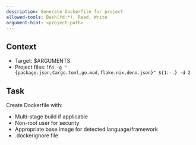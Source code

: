 ```yaml
---
description: Generate Dockerfile for project
allowed-tools: Bash(fd:*), Read, Write
argument-hint: <project-path>
---
```


## Context
- Target: $ARGUMENTS
- Project files: !`fd -g "{package.json,Cargo.toml,go.mod,flake.nix,deno.json}" ${1:-.} -d 2`

## Task
Create Dockerfile with:
- Multi-stage build if applicable
- Non-root user for security
- Appropriate base image for detected language/framework
- .dockerignore file
